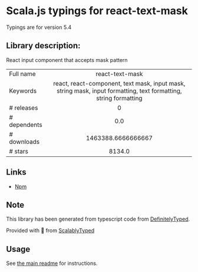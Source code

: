 
# Scala.js typings for react-text-mask

Typings are for version 5.4

## Library description:
React input component that accepts mask pattern

|                    |                 |
| ------------------ | :-------------: |
| Full name          | react-text-mask |
| Keywords           | react, react-component, text mask, input mask, string mask, input formatting, text formatting, string formatting |
| # releases         | 0 |
| # dependents       | 0.0 |
| # downloads        | 1463388.6666666667 |
| # stars            | 8134.0 |

## Links
- [Npm](https://www.npmjs.com/package/react-text-mask)
    


## Note
This library has been generated from typescript code from [DefinitelyTyped](https://definitelytyped.org).

Provided with :purple_heart: from [ScalablyTyped](https://github.com/oyvindberg/ScalablyTyped)

## Usage
See [the main readme](../../readme.md) for instructions.



